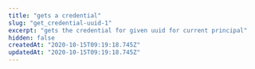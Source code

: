 ```yaml
---
title: "gets a credential"
slug: "get_credential-uuid-1"
excerpt: "gets the credential for given uuid for current principal"
hidden: false
createdAt: "2020-10-15T09:19:18.745Z"
updatedAt: "2020-10-15T09:19:18.745Z"
---
```

